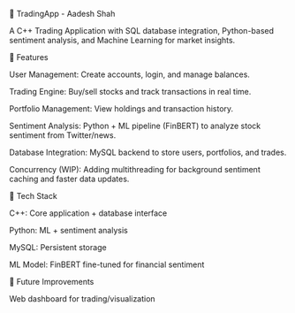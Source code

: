 🚀 TradingApp - Aadesh Shah

A C++ Trading Application with SQL database integration, Python-based sentiment analysis, and Machine Learning for market insights.

🔹 Features

User Management: Create accounts, login, and manage balances.

Trading Engine: Buy/sell stocks and track transactions in real time.

Portfolio Management: View holdings and transaction history.

Sentiment Analysis: Python + ML pipeline (FinBERT) to analyze stock sentiment from Twitter/news.

Database Integration: MySQL backend to store users, portfolios, and trades.

Concurrency (WIP): Adding multithreading for background sentiment caching and faster data updates.

🔹 Tech Stack

C++: Core application + database interface

Python: ML + sentiment analysis

MySQL: Persistent storage

ML Model: FinBERT fine-tuned for financial sentiment

🔹 Future Improvements

Web dashboard for trading/visualization
